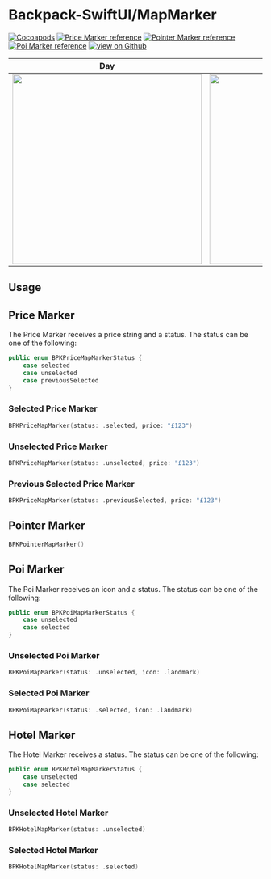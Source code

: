 # Backpack-SwiftUI/MapMarker

[![Cocoapods](https://img.shields.io/cocoapods/v/Backpack-SwiftUI.svg?style=flat)](hhttps://cocoapods.org/pods/Backpack-SwiftUI)
[![Price Marker reference](https://img.shields.io/badge/Class%20reference-iOS-blue)](https://backpack.github.io/ios/versions/latest/swiftui/Structs/BPKPriceMapMarker.html)
[![Pointer Marker reference](https://img.shields.io/badge/Class%20reference-iOS-blue)](https://backpack.github.io/ios/versions/latest/swiftui/Structs/BPKPointerMapMarker.html)
[![Poi Marker reference](https://img.shields.io/badge/Class%20reference-iOS-blue)](https://backpack.github.io/ios/versions/latest/swiftui/Structs/BPKPoiMapMarker.html)
[![view on Github](https://img.shields.io/badge/Source%20code-GitHub-lightgrey)](https://github.com/backpack/ios/tree/main/Backpack-SwiftUI/MapMarker)

| Day | Night |
| --- | --- |
| <img src="https://raw.githubusercontent.com/backpack/ios/main/screenshots/iPhone-swiftui_map-markers___default_lm.png" alt="" width="375" /> |<img src="https://raw.githubusercontent.com/backpack/ios/main/screenshots/iPhone-swiftui_map-markers___default_dm.png" alt="" width="375" /> |
 
## Usage

## Price Marker

The Price Marker receives a price string and a status. The status can be one of the following:

```swift
public enum BPKPriceMapMarkerStatus {
    case selected
    case unselected
    case previousSelected
}
```

### Selected Price Marker

```swift
BPKPriceMapMarker(status: .selected, price: "£123")
```

### Unselected Price Marker

```swift
BPKPriceMapMarker(status: .unselected, price: "£123")
```

### Previous Selected Price Marker

```swift
BPKPriceMapMarker(status: .previousSelected, price: "£123")
```

## Pointer Marker

```swift
BPKPointerMapMarker()
```

## Poi Marker

The Poi Marker receives an icon and a status. The status can be one of the following:

```swift
public enum BPKPoiMapMarkerStatus {
    case unselected
    case selected
}
```

### Unselected Poi Marker

```swift
BPKPoiMapMarker(status: .unselected, icon: .landmark)
```

### Selected Poi Marker

```swift
BPKPoiMapMarker(status: .selected, icon: .landmark)
```

## Hotel Marker

The Hotel Marker receives a status. The status can be one of the following:

```swift
public enum BPKHotelMapMarkerStatus {
    case unselected
    case selected
}
```

### Unselected Hotel Marker

```swift
BPKHotelMapMarker(status: .unselected)
```

### Selected Hotel Marker

```swift
BPKHotelMapMarker(status: .selected)
```
